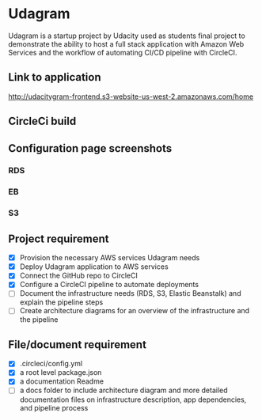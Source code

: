# Udagram
Udagram is a startup project by Udacity used as students final project to demonstrate the ability to host a full stack application with Amazon Web Services and the workflow of automating CI/CD pipeline with CircleCI.

## Link to application
http://udacitygram-frontend.s3-website-us-west-2.amazonaws.com/home

## CircleCi build

## Configuration page screenshots 

### RDS

### EB

### S3


## Project requirement

- [x] Provision the necessary AWS services Udagram needs
- [x] Deploy Udagram application to AWS services
- [x] Connect the GitHub repo to CircleCI
- [x] Configure a CircleCI pipeline to automate deployments
- [ ] Document the infrastructure needs (RDS, S3, Elastic Beanstalk) and explain the pipeline steps
- [ ] Create architecture diagrams for an overview of the infrastructure and the pipeline

## File/document requirement

- [x] .circleci/config.yml
- [x] a root level package.json
- [x] a documentation Readme
- [ ] a docs folder to include architecture diagram and more detailed documentation files on infrastructure description, app dependencies, and pipeline process